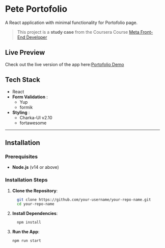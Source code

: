 # Pete Portofolio

A React application with minimal functionality for Portofolio page.

> This project is a **study case** from the Coursera Course [Meta Front-End Developer](https://www.coursera.org/professional-certificates/meta-front-end-developer)

## Live Preview

Check out the live version of the app here:[Portofolio Demo](https://pete-portofolio.vercel.app/)

## Tech Stack

-  React
-  **Form Validation** :
    -  Yup
    -  formik
-  **Styling** :
    - Charka-UI v2.10
    -  fortawesome

---

## Installation

### Prerequisites

- **Node.js** (v14 or above)

### Installation Steps

1. **Clone the Repository**:
    ```bash
      git clone https://github.com/your-username/your-repo-name.git
      cd your-repo-name
    ```

2. **Install Dependencies**:
      ```bash
        npm install
      ```
3. **Run the App**:
      ```bash
      npm run start
      ```

